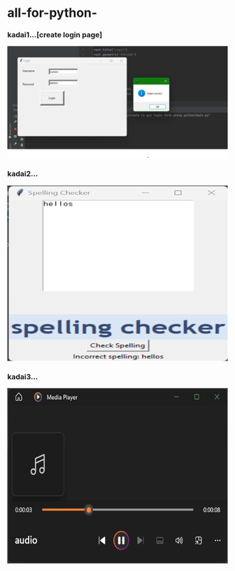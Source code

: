# all-for-python- #
### kadai1...[create login page] ###
<img src="create to gui login form using python/execution result.png" width ="700px">

### kadai2... ###

<img src="spelling chacker/execution result.png" height="400px" width ="700px">

### kadai3... ###
<img src="text to speech/text to speech.png" height="400px" width ="700px">
